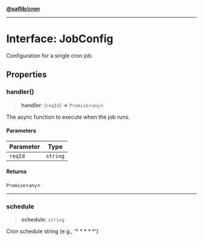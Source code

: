 [**@saflib/cron**](../index.md)

---

# Interface: JobConfig

Configuration for a single cron job.

## Properties

### handler()

> **handler**: (`reqId`) => `Promise`\<`any`\>

The async function to execute when the job runs.

#### Parameters

| Parameter | Type     |
| --------- | -------- |
| `reqId`   | `string` |

#### Returns

`Promise`\<`any`\>

---

### schedule

> **schedule**: `string`

Cron schedule string (e.g., '\* \* \* \* \*')
